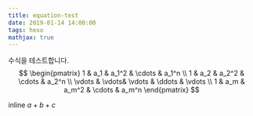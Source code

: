 ```yaml
---
title: equation-test
date: 2019-01-14 14:00:00
tags: hexo
mathjax: true
---
```

수식을 테스트합니다.
$$
\begin{pmatrix}
 1 & a_1 & a_1^2 & \cdots & a_1^n \\
 1 & a_2 & a_2^2 & \cdots & a_2^n \\
 \vdots  & \vdots& \vdots & \ddots & \vdots \\
 1 & a_m & a_m^2 & \cdots & a_m^n    
 \end{pmatrix}
$$

inline $a+b+c​$

